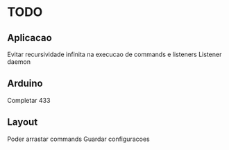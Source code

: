 TODO
====


Aplicacao
---------

Evitar recursividade infinita na execucao de commands e listeners
Listener daemon


Arduino
-------

Completar 433


Layout
------

Poder arrastar commands
Guardar configuracoes
